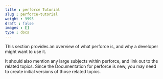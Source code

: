 ```yaml
---
title : perforce Tutorial
slug : perforce-tutorial
weight : 9995
draft : false
images : []
type : docs
---
```


This section provides an overview of what perforce is, and why a developer might want to use it.

It should also mention any large subjects within perforce, and link out to the related topics.  Since the Documentation for perforce is new, you may need to create initial versions of those related topics.

